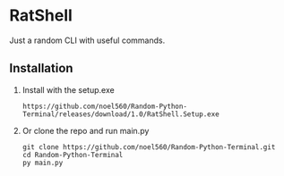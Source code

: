 # RatShell

Just a random CLI with useful commands.

## Installation

1. Install with the setup.exe
   ```
   https://github.com/noel560/Random-Python-Terminal/releases/download/1.0/RatShell.Setup.exe
   ```

2. Or clone the repo and run main.py
   ```
   git clone https://github.com/noel560/Random-Python-Terminal.git
   cd Random-Python-Terminal
   py main.py
   ```
